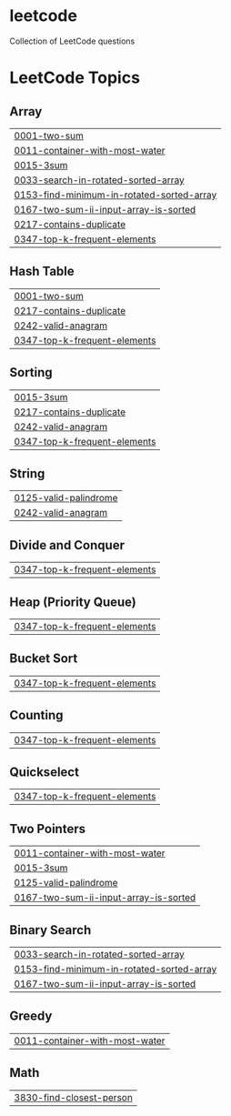 # leetcode
Collection of LeetCode questions 

<!---LeetCode Topics Start-->
# LeetCode Topics
## Array
|  |
| ------- |
| [0001-two-sum](https://github.com/shubhaygautam/leetcode/tree/master/0001-two-sum) |
| [0011-container-with-most-water](https://github.com/shubhaygautam/leetcode/tree/master/0011-container-with-most-water) |
| [0015-3sum](https://github.com/shubhaygautam/leetcode/tree/master/0015-3sum) |
| [0033-search-in-rotated-sorted-array](https://github.com/shubhaygautam/leetcode/tree/master/0033-search-in-rotated-sorted-array) |
| [0153-find-minimum-in-rotated-sorted-array](https://github.com/shubhaygautam/leetcode/tree/master/0153-find-minimum-in-rotated-sorted-array) |
| [0167-two-sum-ii-input-array-is-sorted](https://github.com/shubhaygautam/leetcode/tree/master/0167-two-sum-ii-input-array-is-sorted) |
| [0217-contains-duplicate](https://github.com/shubhaygautam/leetcode/tree/master/0217-contains-duplicate) |
| [0347-top-k-frequent-elements](https://github.com/shubhaygautam/leetcode/tree/master/0347-top-k-frequent-elements) |
## Hash Table
|  |
| ------- |
| [0001-two-sum](https://github.com/shubhaygautam/leetcode/tree/master/0001-two-sum) |
| [0217-contains-duplicate](https://github.com/shubhaygautam/leetcode/tree/master/0217-contains-duplicate) |
| [0242-valid-anagram](https://github.com/shubhaygautam/leetcode/tree/master/0242-valid-anagram) |
| [0347-top-k-frequent-elements](https://github.com/shubhaygautam/leetcode/tree/master/0347-top-k-frequent-elements) |
## Sorting
|  |
| ------- |
| [0015-3sum](https://github.com/shubhaygautam/leetcode/tree/master/0015-3sum) |
| [0217-contains-duplicate](https://github.com/shubhaygautam/leetcode/tree/master/0217-contains-duplicate) |
| [0242-valid-anagram](https://github.com/shubhaygautam/leetcode/tree/master/0242-valid-anagram) |
| [0347-top-k-frequent-elements](https://github.com/shubhaygautam/leetcode/tree/master/0347-top-k-frequent-elements) |
## String
|  |
| ------- |
| [0125-valid-palindrome](https://github.com/shubhaygautam/leetcode/tree/master/0125-valid-palindrome) |
| [0242-valid-anagram](https://github.com/shubhaygautam/leetcode/tree/master/0242-valid-anagram) |
## Divide and Conquer
|  |
| ------- |
| [0347-top-k-frequent-elements](https://github.com/shubhaygautam/leetcode/tree/master/0347-top-k-frequent-elements) |
## Heap (Priority Queue)
|  |
| ------- |
| [0347-top-k-frequent-elements](https://github.com/shubhaygautam/leetcode/tree/master/0347-top-k-frequent-elements) |
## Bucket Sort
|  |
| ------- |
| [0347-top-k-frequent-elements](https://github.com/shubhaygautam/leetcode/tree/master/0347-top-k-frequent-elements) |
## Counting
|  |
| ------- |
| [0347-top-k-frequent-elements](https://github.com/shubhaygautam/leetcode/tree/master/0347-top-k-frequent-elements) |
## Quickselect
|  |
| ------- |
| [0347-top-k-frequent-elements](https://github.com/shubhaygautam/leetcode/tree/master/0347-top-k-frequent-elements) |
## Two Pointers
|  |
| ------- |
| [0011-container-with-most-water](https://github.com/shubhaygautam/leetcode/tree/master/0011-container-with-most-water) |
| [0015-3sum](https://github.com/shubhaygautam/leetcode/tree/master/0015-3sum) |
| [0125-valid-palindrome](https://github.com/shubhaygautam/leetcode/tree/master/0125-valid-palindrome) |
| [0167-two-sum-ii-input-array-is-sorted](https://github.com/shubhaygautam/leetcode/tree/master/0167-two-sum-ii-input-array-is-sorted) |
## Binary Search
|  |
| ------- |
| [0033-search-in-rotated-sorted-array](https://github.com/shubhaygautam/leetcode/tree/master/0033-search-in-rotated-sorted-array) |
| [0153-find-minimum-in-rotated-sorted-array](https://github.com/shubhaygautam/leetcode/tree/master/0153-find-minimum-in-rotated-sorted-array) |
| [0167-two-sum-ii-input-array-is-sorted](https://github.com/shubhaygautam/leetcode/tree/master/0167-two-sum-ii-input-array-is-sorted) |
## Greedy
|  |
| ------- |
| [0011-container-with-most-water](https://github.com/shubhaygautam/leetcode/tree/master/0011-container-with-most-water) |
## Math
|  |
| ------- |
| [3830-find-closest-person](https://github.com/shubhaygautam/leetcode/tree/master/3830-find-closest-person) |
<!---LeetCode Topics End-->